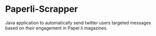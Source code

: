 Paperli-Scrapper
================

Java application to automatically send twitter users targeted messages based on their engagement in Paper.li magazines.

